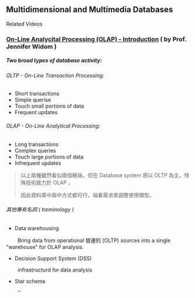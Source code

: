 ## Multidimensional and Multimedia Databases

Related Videos

### [On-Line Analycital Processing (OLAP) - Introduction](https://www.youtube.com/watch?v=jcl0unn73RY&feature=youtu.be) ( by Prof. Jennifer Widom )

##### Two broad types of database activity:

###### OLTP - On-Line Transaction Processing:

* Short transactions
* Simple querise
* Touch small portions of data
* Frequent updates

###### OLAP - On-Line Analytical Processing:

* Long transactions
* Complex queries
* Touch large portions of data
* Infrequent updates

> 以上兩種雖然看似兩個極端，但在 Database system 原以 OLTP 為主，特殊技術致力於 OLAP ，
>
> 因此資料庫中兩中方式都可行，端看需求來調整使用類型。
>

###### 其他專有名詞 ( treminology )

* Data warehousing

        Bring data from operational 營運的 (OLTP) sources into a single "warehouse" for OLAP analysis.

* Decision Support System (DSS)

        infrastructurd for data analysis 

* Star schema

        ''
